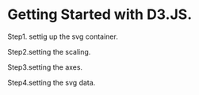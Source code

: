 # Getting Started with D3.JS.

Step1. settig up the svg container.

Step2.setting the scaling.

Step3.setting the axes.

Step4.setting the svg data.
